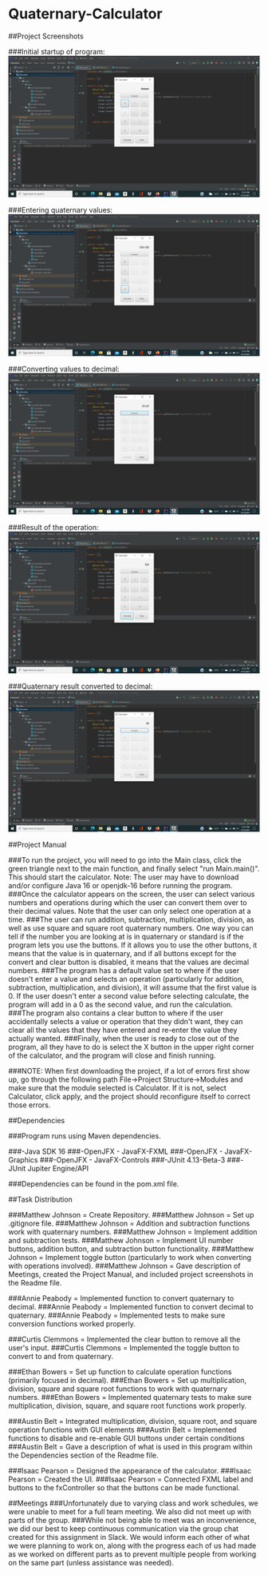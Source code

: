 # Quaternary-Calculator

##Project Screenshots

###Initial startup of program:
![](images/program_startup.png)

###Entering quaternary values:
![](images/quaternary_values_entered.png)

###Converting values to decimal:
![](images/decimal_values.png)

###Result of the operation:
![](images/quaternary_result_value.png)

###Quaternary result converted to decimal:
![](images/standard_final_result.png)

##Project Manual

###To run the project, you will need to go into the Main class, click the green triangle next to the main function, and finally select "run Main.main()". This should start the calculator. Note: The user may have to download and/or configure Java 16 or openjdk-16 before running the program.
###Once the calculator appears on the screen, the user can select various numbers and operations during which the user can convert them over to their decimal values. Note that the user can only select one operation at a time.
###The user can run addition, subtraction, multiplication, division, as well as use square and square root quaternary numbers. One way you can tell if the number you are looking at is in quaternary or standard is if the program lets you use the buttons. If it allows you to use the other buttons, it means that the value is in quaternary, and if all buttons except for the convert and clear button is disabled, it means that the values are decimal numbers.
###The program has a default value set to where if the user doesn't enter a value and selects an operation (particularly for addition, subtraction, multiplication, and division), it will assume that the first value is 0. If the user doesn't enter a second value before selecting calculate, the program will add in a 0 as the second value, and run the calculation.
###The program also contains a clear button to where if the user accidentally selects a value or operation that they didn't want, they can clear all the values that they have entered and re-enter the value they actually wanted.
###Finally, when the user is ready to close out of the program, all they have to do is select the X button in the upper right corner of the calculator, and the program will close and finish running.

###NOTE: When first downloading the project, if a lot of errors first show up, go through the following path File->Project Structure->Modules and make sure that the module selected is Calculator. If it is not, select Calculator, click apply, and the project should reconfigure itself to correct those errors.

##Dependencies

###Program runs using Maven dependencies.

###-Java SDK 16
###-OpenJFX - JavaFX-FXML
###-OpenJFX - JavaFX-Graphics
###-OpenJFX - JavaFX-Controls
###-JUnit 4.13-Beta-3
###-JUnit Jupiter Engine/API

###Dependencies can be found in the pom.xml file.

##Task Distribution

###Matthew Johnson = Create Repository.
###Matthew Johnson = Set up .gitignore file.
###Matthew Johnson = Addition and subtraction functions work with quaternary numbers.
###Matthew Johnson = Implement addition and subtraction tests.
###Matthew Johnson = Implement UI number buttons, addition button, and subtraction button functionality.
###Matthew Johnson = Implement toggle button (particularly to work when converting with operations involved).
###Matthew Johnson = Gave description of Meetings, created the Project Manual, and included project screenshots in the Readme file.

###Annie Peabody = Implemented function to convert quaternary to decimal.
###Annie Peabody = Implemented function to convert decimal to quaternary.
###Annie Peabody = Implemented tests to make sure conversion functions worked properly.

###Curtis Clemmons = Implemented the clear button to remove all the user's input.
###Curtis Clemmons = Implemented the toggle button to convert to and from quaternary.

###Ethan Bowers = Set up function to calculate operation functions (primarily focused in decimal).
###Ethan Bowers = Set up multiplication, division, square and square root functions to work with quaternary numbers.
###Ethan Bowers = Implemented quaternary tests to make sure multiplication, division, square, and square root functions work properly.

###Austin Belt = Integrated multiplication, division, square root, and square operation functions with GUI elements
###Austin Belt = Implemented functions to disable and re-enable GUI buttons under certain conditions
###Austin Belt = Gave a description of what is used in this program within the Dependencies section of the Readme file.

###Isaac Pearson = Designed the appearance of the calculator.
###Isaac Pearson = Created the UI.
###Isaac Pearson = Connected FXML label and buttons to the fxController so that the buttons can be made functional.

##Meetings
###Unfortunately due to varying class and work schedules, we were unable to meet for a full team meeting. We also did not meet up with parts of the group.
###While not being able to meet was an inconvenience, we did our best to keep continuous communication via the group chat created for this assignment in Slack. We would inform each other of what we were planning to work on, along with the progress each of us had made as we worked on different parts as to prevent multiple people from working on the same part (unless assistance was needed). 

